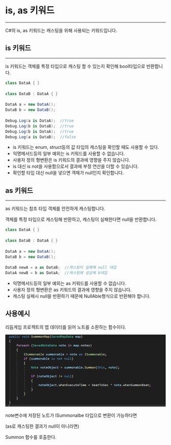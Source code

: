 # is, as 키워드

---

C#의 is, as 키워드는 캐스팅을 위해 사용되는 키워드입니다.

## is 키워드

---

is 키워드는 객체를 특정 타입으로 캐스팅 할 수 있는지 확인해 bool타입으로 반환합니다.

```csharp
class DataA { }

class DataB : DataA { }

DataA a = new DataA();
DataB b = new DataB();

Debug.Log(a is DataA);  //true
Debug.Log(b is DataB);  //true
Debug.Log(b is DataA);  //true
Debug.Log(a is DataB);  //false
```

- is 키워드는 enum, struct등의 값 타입의 캐스팅을 확인할 때도 사용할 수 있다.
- 익명메서드등의 일부 예외는 is 키워드를 사용할 수 없습니다.
- 사용자 정의 형변환은 is 키워드의 결과에 영향을 주지 않습니다.
- is 대신 is not을 사용함으로서 결과에 부정 연산을 더할 수 있습니다.
- 확인할 타입 대신 null을 넣으면 객체가 null인지 확인합니다.

## as 키워드

---

as 키워드는 참조 타입 객체를 안전하게 캐스팅합니다.

객체를 특정 타입으로 캐스팅해 반환하고, 캐스팅이 실패한다면 null을 반환합니다.

```csharp
class DataA { }

class DataB : DataA { }

DataA a = new DataA();
DataB b = new DataB();

DataB newA = a as DataB;  //캐스팅이 실패해 null 대입
DataA newB = b as DataA;  //캐스팅에 성공해 b대입
```

- 익명메서드등의 일부 예외는 as 키워드를 사용할 수 없습니다.
- 사용자 정의 형변환은 as 키워드의 결과에 영향을 주지 않습니다.
- 캐스팅 실패시 null을 반환하기 때문에 NullAble형식으로 반환해야 합니다.

## 사용예시

리듬게임 프로젝트의 맵 데이터를 읽어 노트를 소환하는 함수이다.

![Untitled](Untitled.png)

note변수에 저장된 노트가 ISummonalbe 타입으로 변환이 가능하다면

(as로 캐스팅한 결과가 null이 아니라면)

Summon 함수를 호출한다.